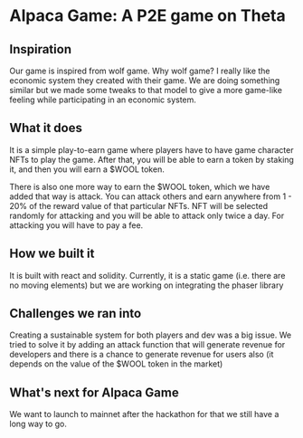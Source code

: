 # Alpaca Game: A P2E game on Theta

## Inspiration

Our game is inspired from wolf game. Why wolf game? I really like the economic system they created with their game. We are doing something similar but we made some tweaks to that model to give a more game-like feeling while participating in an economic system.

## What it does

It is a simple play-to-earn game where players have to have game character NFTs to play the game. After that, you will be able to earn a token by staking it, and then you will earn a $WOOL token. 

There is also one more way to earn the $WOOL token, which we have added that way is attack. You can attack others and earn anywhere from 1 - 20% of the reward value of that particular NFTs. NFT will be selected randomly for attacking and you will be able to attack only twice a day. For attacking you will have to pay a fee.

## How we built it

It is built with react and solidity. Currently, it is a static game (i.e. there are no moving elements) but we are working on integrating the phaser library

## Challenges we ran into

Creating a sustainable system for both players and dev was a big issue. We tried to solve it by adding an attack function that will generate revenue for developers and there is a chance to generate revenue for users also (it depends on the value of the $WOOL token in the market)

## What's next for Alpaca Game

We want to launch to mainnet after the hackathon for that we still have a long way to go.